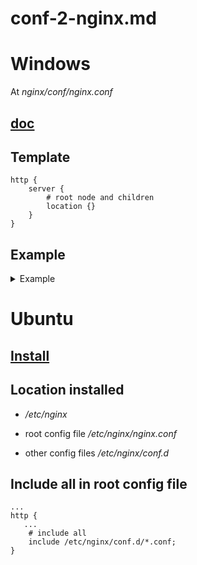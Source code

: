 # conf-2-nginx.md
# Windows

At *nginx/conf/nginx.conf*

## [doc](https://nginx.org/en/docs/)

## Template
```
http {    
    server {
        # root node and children
        location {}
    }
}
```

## Example

<details>
<summary>Example</summary>





```
http {
    include       mime.types;
    default_type  application/octet-stream;

    sendfile        on;
    keepalive_timeout  65;

    gzip  on;


    upstream myapp1 {
        server 127.0.0.1:9000;
        server 127.0.0.1:8089;    
    }


    server {
        listen       8088;
        server_name  localhost;

        location / {
            proxy_pass http://myapp1;
        }

        
        error_page   500 502 503 504  /50x.html;
        location = /50x.html {
            root   html;
        }
    }

    server {
        listen 8089;
        server_name resouce_server;
        
        location / {
            root   html_resource;
            sendfile on;
            autoindex on;
            autoindex_exact_size on;
            autoindex_localtime on;
            charset gbk;
        }

        location /txt/ {
            root html_resource;
            sendfile on;
            autoindex on;
            autoindex_exact_size on;
            autoindex_localtime on;
            charset gbk;
        }

        location /txt2/ {
            root html_resource;
            sendfile on;
            autoindex on;
            autoindex_exact_size on;
            autoindex_localtime on;
            charset gbk;
        }

        location /resource/ {
            root html_resource;
            sendfile on;
            autoindex on;
            autoindex_exact_size on;
            autoindex_localtime on;
            charset gbk;
        }    
    }

    server {
        listen 9000;
        server_name proxy_server;
        
        location / {
            proxy_pass http://localhost:8089/;
        }
    }
}
```

</details>

# Ubuntu

## [Install](https://nginx.org/en/linux_packages.html#Ubuntu)

## Location installed 

- */etc/nginx*

- root config file */etc/nginx/nginx.conf*
- other config files */etc/nginx/conf.d*

## Include all in root config file

```
...
http {
   ...
    # include all 
    include /etc/nginx/conf.d/*.conf;
}
```